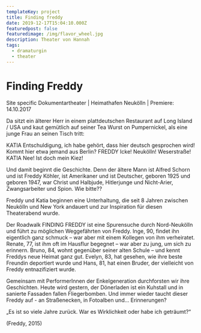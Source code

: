 ```yaml
---
templateKey: project
title: Finding freddy
date: 2019-12-17T15:04:10.000Z
featuredpost: false
featuredimage: /img/flavor_wheel.jpg
description: Theater von Hannah
tags:
  - dramaturgin
  - theater
---
```

# Finding Freddy

Site specific Dokumentartheater | Heimathafen Neukölln | Premiere: 14.10.2017

Da sitzt ein älterer Herr in einem plattdeutschen Restaurant auf Long Island / USA und kaut gemütlich auf seiner Tea Wurst on Pumpernickel, als eine junge Frau an seinen Tisch tritt:

KATIA Entschuldigung, ich habe gehört, dass hier deutsch gesprochen wird! Kommt hier etwa jemand aus Berlin?
FREDDY Icke! Neukölln! Weserstraße!
KATIA Nee! Ist doch mein Kiez!

Und damit beginnt die Geschichte. Denn der ältere Mann ist Alfred Schorn und ist Freddy Köhler, ist Amerikaner und ist Deutscher, geboren 1925 und geboren 1947, war Christ und Halbjude, Hitlerjunge und Nicht-Arier, Zwangsarbeiter und Spion. Wie bitte??

Freddy und Katia beginnen eine Unterhaltung, die seit 8 Jahren zwischen Neukölln und New York andauert und zur Inspiration für diesen Theaterabend wurde.

Der Roadwalk FINDING FREDDY ist eine Spurensuche durch Nord-Neukölln und führt zu möglichen Weggefährten von Freddy. Inge, 90, findet ihn eigentlich ganz schmuck – war aber mit einem Kollegen von ihm verheiratet. Renate, 77, ist ihm oft im Hausflur begegnet – war aber zu jung, um sich zu erinnern. Bruno, 84, wohnt gegenüber seiner alten Schule – und kennt Freddys neue Heimat ganz gut. Evelyn, 83, hat gesehen, wie ihre beste Freundin deportiert wurde und Hans, 81, hat einen Bruder, der vielleicht von Freddy entnazifiziert wurde.

Gemeinsam mit PerformerInnen der Enkelgeneration durchforsten wir ihre Geschichten. Heute wird gestern, der Dönerladen ist ein Kuhstall und in sanierte Fassaden fallen Fliegerbomben. Und immer wieder taucht dieser Freddy auf - an Straßenecken, in Fotoalben und… Erinnerungen?

„Es ist so viele Jahre zurück. War es Wirklichkeit oder habe ich geträumt?“

(Freddy, 2015)